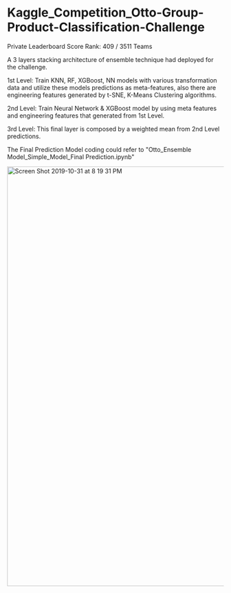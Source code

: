 # Kaggle_Competition_Otto-Group-Product-Classification-Challenge
Private Leaderboard Score Rank:  409 / 3511 Teams



A 3 layers stacking architecture of ensemble technique had deployed for the challenge.

1st Level: Train KNN, RF, XGBoost, NN models with various transformation data and utilize these models predictions as meta-features, also there are engineering features generated by t-SNE, K-Means Clustering algorithms.

2nd Level: Train Neural Network & XGBoost model by using meta features and engineering features that generated from 1st Level.

3rd Level: This final layer is composed by a weighted mean from 2nd Level predictions.

The Final Prediction Model coding could refer to "Otto_Ensemble Model_Simple_Model_Final Prediction.ipynb"

<img width="976" alt="Screen Shot 2019-10-31 at 8 19 31 PM" src="https://user-images.githubusercontent.com/51910026/67946316-113cec80-fc1c-11e9-91eb-c2011956424b.png">

